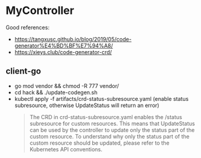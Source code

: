 # MyController
Good references: 
+ https://tangxusc.github.io/blog/2019/05/code-generator%E4%BD%BF%E7%94%A8/
+ https://xieys.club/code-generator-crd/

## client-go 

+ go mod vendor && chmod -R 777 vendor/
+ cd hack && ./update-codegen.sh
+ kubectl apply -f artifacts/crd-status-subresource.yaml
(enable status subresource, otherwise UpdateStatus will return an error)
    > The CRD in crd-status-subresource.yaml enables the /status subresource for custom resources. This means that UpdateStatus can be used by the controller to update only the status part of the custom resource.
    To understand why only the status part of the custom resource should be updated, please refer to the Kubernetes API conventions.
